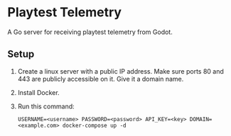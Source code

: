 # Playtest Telemetry

A Go server for receiving playtest telemetry from Godot.

## Setup

1. Create a linux server with a public IP address. Make sure ports 80 and 443 are publicly accessible on it. Give it a domain name.

2. Install Docker.

3. Run this command:
	```
    USERNAME=<username> PASSWORD=<password> API_KEY=<key> DOMAIN=<example.com> docker-compose up -d
	```